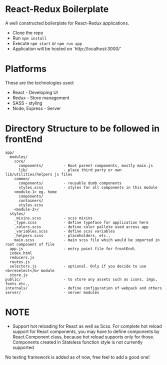 # React-Redux Boilerplate

A well constructed boilerplate for React-Redux applications.

* Clone the repo
* Run `npm install`
* Execute `npm start` or `npm run app`
* Application will be hosted on `http://localhost:3000/'

# Platforms

These are the technologies used:
* React - Developing UI
* Redux - Store management
* SASS - styling
* Node, Express - Server

# Directory Structure to be followed in frontEnd

```
app/
  modules/
    core/
      components/         - Root parent components, mostly main.js
      lib/                - place third party or own lib/utilities/helpers js files
    common/
      components/         - reusable dumb components
      styles.scss         - styles for all components in this module
    <module-1> eg. home
      components/
      containers/
      styles.scss
    <module-2>/
  styles/
    _mixins.scss          - scss mixins
    _type.scss            - define typeface for application here
    _colors.scss          - define color pallete used across app
    _variables.scss       - define scss variables
    _helpers.scss         - placeholders, etc.,
    main.scss             - main scss file which would be imported in root component of file
  app.js                  - entry point file for frontEnd\
  index.html
  reducers.js
  routes.js
  selectors.js            - optional. Only if you decide to use <b>reselect</b> module
  store.js
public/                   - to store any assets such as icons, imgs, fonts etc.,
internals/                - define configuration of webpack and others
server/                   - server modules
```

# NOTE
*	Support hot reloading for React as well as Scss. For complete hot reload support for React components, you may have to define components by React.Component class, because hot reload supports only for those. Components created in Stateless function style is not currently supported

No testing framework is added as of now, free feel to add a good one!
